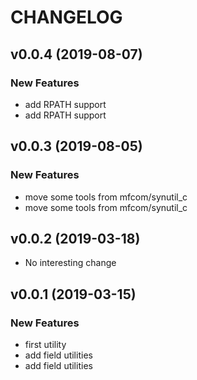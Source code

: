 # CHANGELOG



## v0.0.4 (2019-08-07)

### New Features
- add RPATH support
- add RPATH support






## v0.0.3 (2019-08-05)

### New Features
- move some tools from mfcom/synutil_c
- move some tools from mfcom/synutil_c






## v0.0.2 (2019-03-18)

- No interesting change


## v0.0.1 (2019-03-15)

### New Features
- first utility
- add field utilities
- add field utilities






